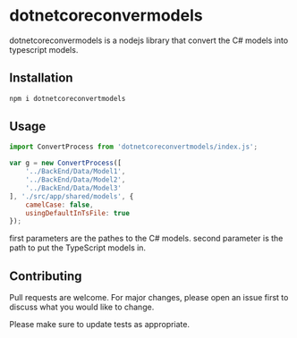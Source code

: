 # dotnetcoreconvermodels
dotnetcoreconvermodels is a nodejs library that convert the C# models into typescript models.

## Installation
```bash
npm i dotnetcoreconvertmodels
```

## Usage

```javascript
import ConvertProcess from 'dotnetcoreconvertmodels/index.js';

var g = new ConvertProcess([
    '../BackEnd/Data/Model1',
    '../BackEnd/Data/Model2',
    '../BackEnd/Data/Model3'
], './src/app/shared/models', {
    camelCase: false,
    usingDefaultInTsFile: true
});
```

first parameters are the pathes to the C# models.
second parameter is the path to put the TypeScript models in.

## Contributing
Pull requests are welcome. For major changes, please open an issue first to discuss what you would like to change.

Please make sure to update tests as appropriate.
